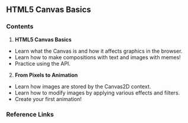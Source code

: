 ## HTML5 Canvas Basics

### Contents

1. **HTML5 Canvas Basics**

- Learn what the Canvas is and how it affects graphics in the browser.
- Learn how to make compositions with text and images with memes!
- Practice using the API.

2. **From Pixels to Animation**

- Learn how images are stored by the Canvas2D context.
- Learn how to modify images by applying various effects and filters.
- Create your first animation!

### Reference Links

